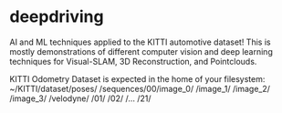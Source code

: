 # deepdriving
AI and ML techniques applied to the KITTI automotive dataset!
This is mostly demonstrations of different computer vision and deep learning techniques for Visual-SLAM, 3D Reconstruction, and Pointclouds.

KITTI Odometry Dataset is expected in the home of your filesystem:
    ~/KITTI/dataset/poses/
                   /sequences/00/image_0/
                                /image_1/
                                /image_2/
                                /image_3/
                                /velodyne/
                             /01/
                             /02/
                             /...
                             /21/
